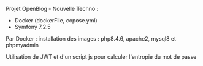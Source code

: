 Projet OpenBlog - Nouvelle Techno :
  - Docker (dockerFile, copose.yml)
  - Symfony 7.2.5

Par Docker : installation des images : php8.4.6, apache2, mysql8 et phpmyadmin

Utilisation de JWT et d'un script js pour calculer l'entropie du mot de passe
